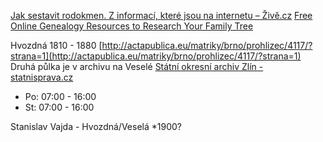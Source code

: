 [Jak sestavit rodokmen. Z informací, které jsou na internetu – Živě.cz](https://www.zive.cz/clanky/jak-sestavit-rodokmen-z-informaci-ktere-jsou-na-internetu/sc-3-a-173054/default.aspx#part=1)
[Free Online Genealogy Resources to Research Your Family Tree](https://lifehacker.com/work-on-your-family-tree-with-these-free-online-genealo-1843788380)

Hvozdná 1810 - 1880 [http://actapublica.eu/matriky/brno/prohlizec/4117/?strana=1](http://actapublica.eu/matriky/brno/prohlizec/4117/?strana=1)
Druhá půlka je v archivu na Veselé [Státní okresní archiv Zlín - statnisprava.cz](https://www.statnisprava.cz/rstsp/adresar.nsf/i/15319)
- Po: 07:00 - 16:00
- St: 07:00 - 16:00


Stanislav Vajda - Hvozdná/Veselá *1900?
